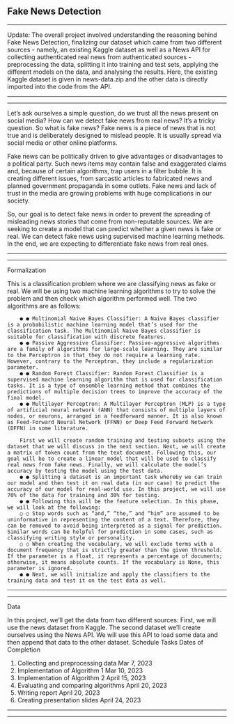 Fake News Detection
-----------------------------------------------------------------------------------------------------------------------------------------------------------
-----------------------------------------------------------------------------------------------------------------------------------------------------------
Update: The overall project involved understanding the reasoning behind Fake News Detection, finalizing our dataset which came from two different sources -  namely, an existing Kaggle dataset as well as a News API for collecting authenticated real news from authenticated sources - preprocessing the data, splitting it into training and test sets, applying the different models on the data, and analysing the results. 
Here, the existing Kaggle dataset is given in news-data.zip and the other data is directly imported into the code from the API. 

-----------------------------------------------------------------------------------------------------------------------------------------------------------
-----------------------------------------------------------------------------------------------------------------------------------------------------------


Let’s ask ourselves a simple question, do we trust all the news present on social media? How can we detect fake news from real news? It’s a tricky question. So what is fake news? Fake news is a piece of news that is not true and is deliberately designed to mislead people. It is usually spread via social media or other online platforms.


Fake news can be politically driven to give advantages or disadvantages to a political party. Such news items may contain false and exaggerated claims and, because of certain algorithms, trap users in a filter bubble. It is creating different issues, from sarcastic articles to fabricated news and planned government propaganda in some outlets. Fake news and lack of trust in the media are growing problems with huge complications in our society.

So, our goal is to detect fake news in order to prevent the spreading of misleading news stories that come from non-reputable sources. We are seeking to create a model that can predict whether a given news is fake or real. We can detect fake news using supervised machine learning methods. In the end, we are expecting to differentiate fake news from real ones.


-----------------------------------------------------------------------------------------------------------------------------------------------------------
-----------------------------------------------------------------------------------------------------------------------------------------------------------

Formalization
                                                                  
This is a classification problem where we are classifying news as fake or real. We will be using two machine learning algorithms to try to solve the problem and then check which algorithm performed well. The two algorithms are as follows:

        ● ● Multinomial Naive Bayes Classifier: A Naive Bayes classifier is a probabilistic machine learning model that’s used for the classification task. The Multinomial Naive Bayes classifier is suitable for classification with discrete features.
        ● ● Passive Aggressive Classifier: Passive-aggressive algorithms are a family of algorithms for large-scale learning. They are similar to the Perceptron in that they do not require a learning rate. However, contrary to the Perceptron, they include a regularization parameter.
        ● ● Random Forest Classifier: Random Forest Classifier is a supervised machine learning algorithm that is used for classification tasks. It is a type of ensemble learning method that combines the predictions of multiple decision trees to improve the accuracy of the final model.
        ● ● Multilayer Perceptron: A Multilayer Perceptron (MLP) is a type of artificial neural network (ANN) that consists of multiple layers of nodes, or neurons, arranged in a feedforward manner. It is also known as Feed-Forward Neural Network (FFNN) or Deep Feed Forward Network (DFFN) in some literature.
        
        First we will create random training and testing subsets using the dataset that we will discuss in the next section. Next, we will create a matrix of token count from the text document. Following this, our goal will be to create a linear model that will be used to classify real news from fake news. Finally, we will calculate the model’s accuracy by testing the model using the test data.
        ● ● Splitting a dataset is an important task whereby we can train our model and then test it on real data (in our case) to predict the accuracy of our model for real-world use. In this project, we will use 70% of the data for training and 30% for testing.
        ● ● Following this will be the feature selection. In this phase, we will look at the following:
        ○ ○ Stop words such as “and,” “the,” and “him” are assumed to be uninformative in representing the content of a text. Therefore, they can be removed to avoid being interpreted as a signal for prediction. Similar words can be helpful for prediction in some cases, such as classifying writing style or personality.
        ○ ○ When creating the vocabulary, we will exclude terms with a document frequency that is strictly greater than the given threshold. If the parameter is a float, it represents a percentage of documents; otherwise, it means absolute counts. If the vocabulary is None, this parameter is ignored.
        ● ● Next, we will initialize and apply the classifiers to the training data and test it on the test data as well.
-----------------------------------------------------------------------------------------------------------------------------------------------------------
-----------------------------------------------------------------------------------------------------------------------------------------------------------
Data
        
In this project, we’ll get the data from two different sources:
First, we will use the news dataset from Kaggle.
The second dataset we’ll create ourselves using the News API. We will use this API to load some data and then append that data to the other dataset.
Schedule
Tasks
Dates of Completion
1. Collecting and preprocessing data
Mar 7, 2023
2. Implementation of Algorithm 1
Mar 10, 2023
3. Implementation of Algorithm 2
April 15, 2023
4. Evaluating and comparing algorithms
April 20, 2023
5. Writing report
April 20, 2023
6. Creating presentation slides
April 24, 2023
-----------------------------------------------------------------------------------------------------------------------------------------------------------
-----------------------------------------------------------------------------------------------------------------------------------------------------------
